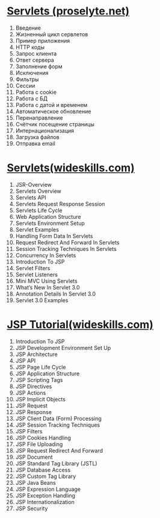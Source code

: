 <a href ="http://proselyte.net/tutorials/servlets/">Servlets (proselyte.net)</a>
===============================
1. Введение
2. Жизненный цикл сервлетов
3. Пример приложения
4. HTTP коды
5. Запрос клиента
6. Ответ сервера
7. Заполнение форм
8. Исключения
9. Фильтры
10. Сессии
11. Работа с cookie
12. Работа с БД
13. Работа с датой и временем
14. Автоматическое обновление
15. Перенаправление
16. Счётчик посещение страницы
17. Интернационализация
18. Загрузка файлов
19. Отправка email

<a href ="http://www.wideskills.com/servlets-tutorial">Servlets(wideskills.com)</a>
====================================================================================
01. JSR-Overview
02. Servlets Overview
03. Servlets API
04. Servlets Request Response Session
05. Servlets Life Cycle
06. Web Application Structure
07. Servlets Environment Setup
08. Servlet Examples
09. Handling Form Data In Servlets
10. Request Redirect And Forward In Servlets
11. Session Tracking Techniques In Servlets
12. Concurrency In Servlets
13. Introduction To JSP
14. Servlet Filters
15. Servlet Listeners
16. Mini MVC Using Servlets
17. What’s New In Servlet 3.0
18. Annotation Details In Servlet 3.0
19. Servlet 3.0 Examples

<a href ="http://www.wideskills.com/jsp-tutorial">JSP Tutorial(wideskills.com)</a>
=======================================================================================
01. Introduction To JSP
02. JSP Development Environment Set Up
03. JSP Architecture
04. JSP API
05. JSP Page Life Cycle
06. JSP Application Structure
07. JSP Scripting Tags
08. JSP Directives
09. JSP Actions
10. JSP Implicit Objects
11. JSP Request
12. JSP Response
13. JSP Client Data (Form) Processing
14. JSP Session Tracking Techniques
15. JSP Filters
16. JSP Cookies Handling
17. JSP File Uploading
18. JSP Request Redirect And Forward
19. JSP Document
20. JSP Standard Tag Library (JSTL)
21. JSP Database Access
22. JSP Custom Tag Library
23. JSP Java Beans
24. JSP Expression Language
25. JSP Exception Handling
26. JSP Internationalization
27. JSP Security